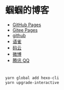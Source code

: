 # 蝈蝈的博客

- [GitHub Pages](https://dukebode.github.io/) 
- [Gitee Pages](https://dukebode.gitee.io/) 
- [github](https://github.com/DukeBode)
- [语雀](https://www.yuque.com/dukebode) 
- [码云](https://gitee.com/DukeBode) 
- [微博](https://weibo.com/newggbode) 
- [腾讯 QQ](http://sighttp.qq.com/authd?IDKEY=a4c1ecd1bdaaa9fa13fb4895719e261aec692bac2895dcd9) 


#
```sh
yarn global add hexo-cli
yarn upgrade-interactive
```
<!-- - Visual Studio Code
- NodeJS & Yarn
- MinGit
- HEXO -->
